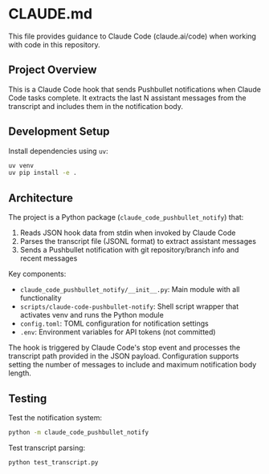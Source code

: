 # CLAUDE.md

This file provides guidance to Claude Code (claude.ai/code) when working with code in this repository.

## Project Overview

This is a Claude Code hook that sends Pushbullet notifications when Claude Code tasks complete. It extracts the last N assistant messages from the transcript and includes them in the notification body.

## Development Setup

Install dependencies using `uv`:
```bash
uv venv
uv pip install -e .
```

## Architecture

The project is a Python package (`claude_code_pushbullet_notify`) that:
1. Reads JSON hook data from stdin when invoked by Claude Code
2. Parses the transcript file (JSONL format) to extract assistant messages
3. Sends a Pushbullet notification with git repository/branch info and recent messages

Key components:
- `claude_code_pushbullet_notify/__init__.py`: Main module with all functionality
- `scripts/claude-code-pushbullet-notify`: Shell script wrapper that activates venv and runs the Python module
- `config.toml`: TOML configuration for notification settings
- `.env`: Environment variables for API tokens (not committed)

The hook is triggered by Claude Code's stop event and processes the transcript path provided in the JSON payload. Configuration supports setting the number of messages to include and maximum notification body length.

## Testing

Test the notification system:
```bash
python -m claude_code_pushbullet_notify
```

Test transcript parsing:
```bash
python test_transcript.py
```